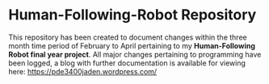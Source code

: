 # Human-Following-Robot Repository
This repository has been created to document changes within the three month time period of February to April pertaining to my **Human-Following Robot final year project**.
All major changes pertaining to programming have been logged, a blog with further documentation is available for viewing here: https://pde3400jaden.wordpress.com/
